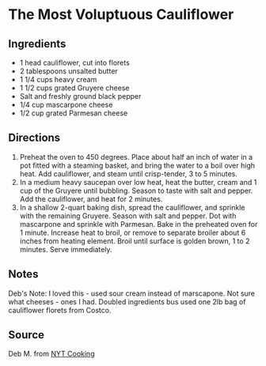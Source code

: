 # The Most Voluptuous Cauliflower

## Ingredients

- 1 head cauliflower, cut into florets
- 2 tablespoons unsalted butter
- 1 1/4 cups heavy cream
- 1 1/2 cups grated Gruyere cheese
- Salt and freshly ground black pepper
- 1/4 cup mascarpone cheese
- 1/2 cup grated Parmesan cheese

## Directions

1. Preheat the oven to 450 degrees. Place about half an inch of water in a pot fitted with a steaming basket, and bring the water to a boil over high heat. Add cauliflower, and steam until crisp-tender, 3 to 5 minutes.
2. In a medium heavy saucepan over low heat, heat the butter, cream and 1 cup of the Gruyere until bubbling. Season to taste with salt and pepper. Add the cauliflower, and heat for 2 minutes.
3. In a shallow 2-quart baking dish, spread the cauliflower, and sprinkle with the remaining Gruyere. Season with salt and pepper. Dot with mascarpone and sprinkle with Parmesan. Bake in the preheated oven for 1 minute. Increase heat to broil, or remove to separate broiler about 6 inches from heating element. Broil until surface is golden brown, 1 to 2 minutes. Serve immediately.

## Notes

Deb's Note: I loved this - used sour cream instead of marscapone. Not sure what cheeses  - ones I had. Doubled ingredients bus used one 2lb bag of cauliflower florets from Costco. 

## Source

Deb M. from [NYT Cooking](https://cooking.nytimes.com/recipes/9119-the-most-voluptuous-cauliflower)